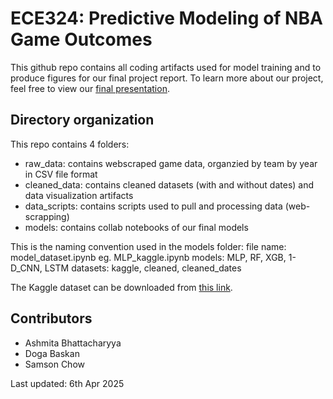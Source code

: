 # ECE324: Predictive Modeling of NBA Game Outcomes
This github repo contains all coding artifacts used for model training and to produce figures for our final project report. To learn more about our project, feel free to view our [final presentation](https://docs.google.com/presentation/d/1wbNToctD4GDqJdecT4lifqlGs3gQBpBkTQs6nnlTFOg/edit?usp=sharing). 

## Directory organization
This repo contains 4 folders:
- raw_data: contains webscraped game data, organzied by team by year in CSV file format
- cleaned_data: contains cleaned datasets (with and without dates) and data visualization artifacts
- data_scripts: contains scripts used to pull and processing data (web-scrapping)
- models: contains collab notebooks of our final models

This is the naming convention used in the models folder: 
    file name: model_dataset.ipynb
    eg. MLP_kaggle.ipynb
    models: MLP, RF, XGB, 1-D_CNN, LSTM
    datasets: kaggle, cleaned, cleaned_dates

The Kaggle dataset can be downloaded from [this link](https://www.kaggle.com/datasets/eoinamoore/historical-nba-data-and-player-box-scores?resource=download
).

## Contributors
- Ashmita Bhattacharyya
- Doga Baskan
- Samson Chow  


Last updated: 6th Apr 2025
